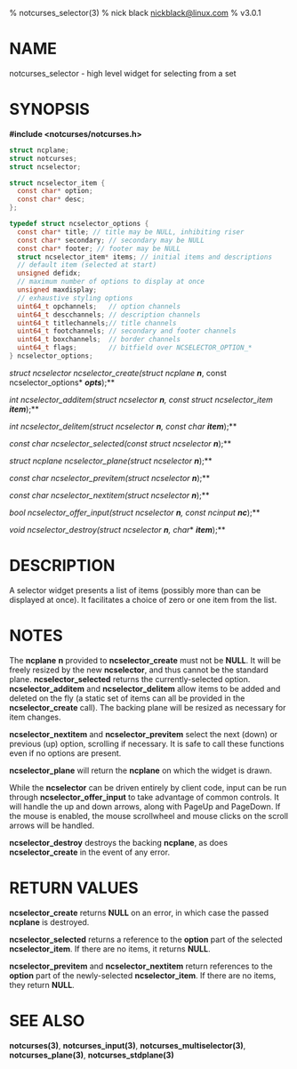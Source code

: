% notcurses_selector(3)
% nick black <nickblack@linux.com>
% v3.0.1

# NAME

notcurses_selector - high level widget for selecting from a set

# SYNOPSIS

**#include <notcurses/notcurses.h>**

```c
struct ncplane;
struct notcurses;
struct ncselector;

struct ncselector_item {
  const char* option;
  const char* desc;
};

typedef struct ncselector_options {
  const char* title; // title may be NULL, inhibiting riser
  const char* secondary; // secondary may be NULL
  const char* footer; // footer may be NULL
  struct ncselector_item* items; // initial items and descriptions
  // default item (selected at start)
  unsigned defidx;
  // maximum number of options to display at once
  unsigned maxdisplay;
  // exhaustive styling options
  uint64_t opchannels;   // option channels
  uint64_t descchannels; // description channels
  uint64_t titlechannels;// title channels
  uint64_t footchannels; // secondary and footer channels
  uint64_t boxchannels;  // border channels
  uint64_t flags;        // bitfield over NCSELECTOR_OPTION_*
} ncselector_options;
```

**struct ncselector* ncselector_create(struct ncplane* ***n***, const ncselector_options* ***opts***);**

**int ncselector_additem(struct ncselector* ***n***, const struct ncselector_item* ***item***);**

**int ncselector_delitem(struct ncselector* ***n***, const char* ***item***);**

**const char* ncselector_selected(const struct ncselector* ***n***);**

**struct ncplane* ncselector_plane(struct ncselector* ***n***);**

**const char* ncselector_previtem(struct ncselector* ***n***);**

**const char* ncselector_nextitem(struct ncselector* ***n***);**

**bool ncselector_offer_input(struct ncselector* ***n***, const ncinput* ***nc***);**

**void ncselector_destroy(struct ncselector* ***n***, char** ***item***);**

# DESCRIPTION

A selector widget presents a list of items (possibly more than can be
displayed at once). It facilitates a choice of zero or one item from the
list.

# NOTES

The **ncplane** **n** provided to **ncselector_create** must not be **NULL**.
It will be freely resized by the new **ncselector**, and thus cannot be
the standard plane. **ncselector_selected** returns the currently-selected
option. **ncselector_additem** and **ncselector_delitem** allow items to be
added and deleted on the fly (a static set of items can all be provided in the
**ncselector_create** call). The backing plane will be resized as necessary for
item changes.

**ncselector_nextitem** and **ncselector_previtem** select the next (down) or
previous (up) option, scrolling if necessary. It is safe to call these
functions even if no options are present.

**ncselector_plane** will return the **ncplane** on which the widget is
drawn.

While the **ncselector** can be driven entirely by client code, input can
be run through **ncselector_offer_input** to take advantage of common
controls. It will handle the up and down arrows, along with PageUp and
PageDown. If the mouse is enabled, the mouse scrollwheel and mouse clicks
on the scroll arrows will be handled.

**ncselector_destroy** destroys the backing **ncplane**, as does
**ncselector_create** in the event of any error.

# RETURN VALUES

**ncselector_create** returns **NULL** on an error, in which case the passed
**ncplane** is destroyed.

**ncselector_selected** returns a reference to the **option** part of the
selected **ncselector_item**. If there are no items, it returns **NULL**.

**ncselector_previtem** and **ncselector_nextitem** return references to the
**option** part of the newly-selected **ncselector_item**. If there are no
items, they return **NULL**.

# SEE ALSO

**notcurses(3)**,
**notcurses_input(3)**,
**notcurses_multiselector(3)**,
**notcurses_plane(3)**,
**notcurses_stdplane(3)**

